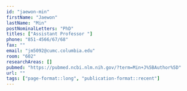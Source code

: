 ```yaml
---
id: "jaewon-min"
firstName: "Jaewon"
lastName: "Min"
postNominalLetters: "PhD"
titles: ["Assistant Professor "]
phone: "851-4566/67/68"
fax: ""
email: "jm5092@cumc.columbia.edu"
room: "602"
researchAreas: []
pubmed: "https://pubmed.ncbi.nlm.nih.gov/?term=Min+J%5BAuthor%5D"
url: ""
tags: ["page-format::long", "publication-format::recent"]
---
```

